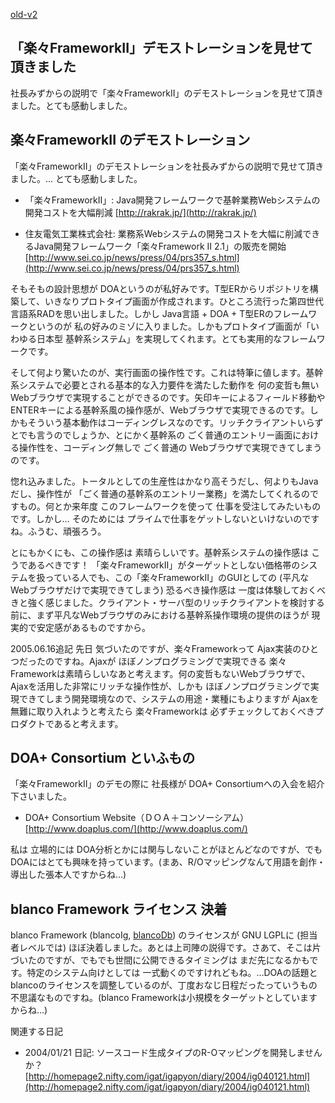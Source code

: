 [old-v2](ig050202-orig.html)

## 「楽々FrameworkII」デモストレーションを見せて頂きました

社長みずからの説明で「楽々FrameworkII」のデモストレーションを見せて頂きました。とても感動しました。


## 楽々FrameworkII のデモストレーション

「楽々FrameworkII」のデモストレーションを社長みずからの説明で見せて頂きました。… とても感動しました。

* 「楽々FrameworkII」: Java開発フレームワークで基幹業務Webシステムの開発コストを大幅削減
  [http://rakrak.jp/](http://rakrak.jp/)
  
* 住友電気工業株式会社: 業務系Webシステムの開発コストを大幅に削減できるJava開発フレームワーク「楽々Framework II 2.1」の販売を開始
  [http://www.sei.co.jp/news/press/04/prs357_s.html](http://www.sei.co.jp/news/press/04/prs357_s.html)

そもそもの設計思想が DOAというのが私好みです。T型ERからリポジトリを構築して、いきなりプロトタイプ画面が作成されます。ひところ流行った第四世代言語系RADを思い出しました。しかし Java言語 + DOA + T型ERのフレームワークというのが 私の好みのミゾに入りました。しかもプロトタイプ画面が「いわゆる日本型 基幹系システム」を実現してくれます。とても実用的なフレームワークです。

そして何より驚いたのが、実行画面の操作性です。これは特筆に値します。基幹系システムで必要とされる基本的な入力要件を満たした動作を 何の変哲も無いWebブラウザで実現することができるのです。矢印キーによるフィールド移動やENTERキーによる基幹系風の操作感が、Webブラウザで実現できるのです。しかもそういう基本動作はコーディングレスなのです。リッチクライアントいらずとでも言うのでしょうか、とにかく基幹系の ごく普通のエントリー画面における操作性を、コーディング無しで ごく普通の Webブラウザで実現できてしまうのです。

惚れ込みました。トータルとしての生産性はかなり高そうだし、何よりもJavaだし、操作性が 「ごく普通の基幹系のエントリー業務」を満たしてくれるのですもの。何とか来年度 このフレームワークを使って 仕事を受注してみたいものです。しかし… そのためには プライムで仕事をゲットしないといけないのですね。ふうむ、頑張ろう。

とにもかくにも、この操作感は 素晴らしいです。基幹系システムの操作感は こうであるべきです！ 「楽々FrameworkII」がターゲットとしない価格帯のシステムを扱っている人でも、この「楽々FrameworkII」のGUIとしての
(平凡なWebブラウザだけで実現できてしまう) 恐るべき操作感は 一度は体験しておくべきと強く感じました。クライアント・サーバ型のリッチクライアントを検討する前に、まず平凡なWebブラウザのみにおける基幹系操作環境の提供のほうが 現実的で安定感があるものですから。

2005.06.16追記 先日 気づいたのですが、楽々Frameworkって Ajax実装のひとつだったのですね。Ajaxが ほぼノンプログラミングで実現できる 楽々Frameworkは素晴らしいなあと考えます。何の変哲もないWebブラウザで、Ajaxを活用した非常にリッチな操作性が、しかも ほぼノンプログラミングで実現できてしまう開発環境なので、システムの用途・業種にもよりますが
Ajaxを無難に取り入れようと考えたら 楽々Frameworkは 必ずチェックしておくべきプロダクトであると考えます。

## DOA+ Consortium といふもの

「楽々FrameworkII」のデモの際に 社長様が DOA+ Consortiumへの入会を紹介下さいました。

* DOA+ Consortium Website（ＤＯＡ＋コンソーシアム）
  [http://www.doaplus.com/](http://www.doaplus.com/)

私は 立場的には DOA分析とかには関与しないことがほとんどなのですが、でも DOAにはとても興味を持っています。(まあ、R/Oマッピングなんて用語を創作・導出した張本人ですからね…)

## blanco Framework ライセンス 決着

blanco Framework (blancoIg, [blancoDb](http://www.igapyon.jp/blanco/blancodb.html)) のライセンスが GNU LGPLに (担当者レベルでは) ほぼ決着しました。あとは上司陣の説得です。さあて、そこは片づいたのですが、でもでも世間に公開できるタイミングは まだ先になるかもです。特定のシステム向けとしては 一式動くのですけれどもね。…DOAの話題と blancoのライセンスを調整しているのが、丁度おなじ日程だったっていうもの不思議なものですね。(blanco Frameworkは小規模をターゲットとしていますからね…)

関連する日記

* 2004/01/21 日記: ソースコード生成タイプのR-Oマッピングを開発しませんか？
  [http://homepage2.nifty.com/igat/igapyon/diary/2004/ig040121.html](http://homepage2.nifty.com/igat/igapyon/diary/2004/ig040121.html)